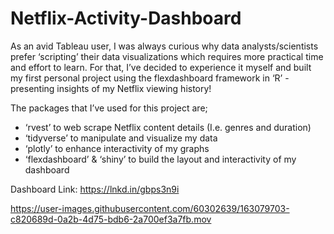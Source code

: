 # Netflix-Activity-Dashboard

As an avid Tableau user, I was always curious why data analysts/scientists prefer ‘scripting’ their data visualizations which requires more practical time and effort to learn. For that, I’ve decided to experience it myself and built my first personal project using the flexdashboard framework in ‘R’ - presenting insights of my Netflix viewing history! 

The packages that I’ve used for this project are;
- ‘rvest’ to web scrape Netflix content details (I.e. genres and duration)   
- ‘tidyverse’ to manipulate and visualize my data
- ‘plotly’ to enhance interactivity of my graphs
- ‘flexdashboard’ & ‘shiny’ to build the layout and interactivity of my dashboard

Dashboard Link: https://lnkd.in/gbps3n9i

https://user-images.githubusercontent.com/60302639/163079703-c820689d-0a2b-4d75-bdb6-2a700ef3a7fb.mov
